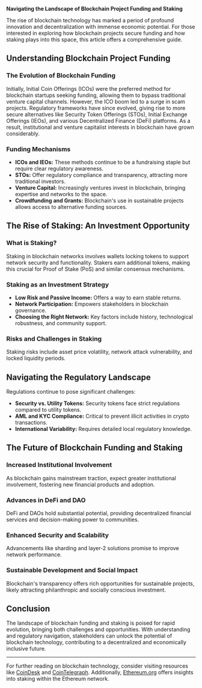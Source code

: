 **Navigating the Landscape of Blockchain Project Funding and Staking**

The rise of blockchain technology has marked a period of profound innovation and decentralization with immense economic potential. For those interested in exploring how blockchain projects secure funding and how staking plays into this space, this article offers a comprehensive guide.

## Understanding Blockchain Project Funding

### The Evolution of Blockchain Funding

Initially, Initial Coin Offerings (ICOs) were the preferred method for blockchain startups seeking funding, allowing them to bypass traditional venture capital channels. However, the ICO boom led to a surge in scam projects. Regulatory frameworks have since evolved, giving rise to more secure alternatives like Security Token Offerings (STOs), Initial Exchange Offerings (IEOs), and various Decentralized Finance (DeFi) platforms. As a result, institutional and venture capitalist interests in blockchain have grown considerably.

### Funding Mechanisms

- **ICOs and IEOs:** These methods continue to be a fundraising staple but require clear regulatory awareness.
- **STOs:** Offer regulatory compliance and transparency, attracting more traditional investors.
- **Venture Capital:** Increasingly ventures invest in blockchain, bringing expertise and networks to the space.
- **Crowdfunding and Grants:** Blockchain's use in sustainable projects allows access to alternative funding sources.

## The Rise of Staking: An Investment Opportunity

### What is Staking?

Staking in blockchain networks involves wallets locking tokens to support network security and functionality. Stakers earn additional tokens, making this crucial for Proof of Stake (PoS) and similar consensus mechanisms.

### Staking as an Investment Strategy

- **Low Risk and Passive Income:** Offers a way to earn stable returns.
- **Network Participation:** Empowers stakeholders in blockchain governance.
- **Choosing the Right Network:** Key factors include history, technological robustness, and community support.

### Risks and Challenges in Staking

Staking risks include asset price volatility, network attack vulnerability, and locked liquidity periods.

## Navigating the Regulatory Landscape

Regulations continue to pose significant challenges:

- **Security vs. Utility Tokens:** Security tokens face strict regulations compared to utility tokens.
- **AML and KYC Compliance:** Critical to prevent illicit activities in crypto transactions.
- **International Variability:** Requires detailed local regulatory knowledge.

## The Future of Blockchain Funding and Staking

### Increased Institutional Involvement

As blockchain gains mainstream traction, expect greater institutional involvement, fostering new financial products and adoption.

### Advances in DeFi and DAO

DeFi and DAOs hold substantial potential, providing decentralized financial services and decision-making power to communities.

### Enhanced Security and Scalability

Advancements like sharding and layer-2 solutions promise to improve network performance.

### Sustainable Development and Social Impact

Blockchain's transparency offers rich opportunities for sustainable projects, likely attracting philanthropic and socially conscious investment.

## Conclusion

The landscape of blockchain funding and staking is poised for rapid evolution, bringing both challenges and opportunities. With understanding and regulatory navigation, stakeholders can unlock the potential of blockchain technology, contributing to a decentralized and economically inclusive future.

---

For further reading on blockchain technology, consider visiting resources like [CoinDesk](https://www.coindesk.com/) and [CoinTelegraph](https://cointelegraph.com/). Additionally, [Ethereum.org](https://ethereum.org/en/) offers insights into staking within the Ethereum network.